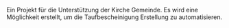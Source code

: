 Ein Projekt für die Unterstützung der Kirche Gemeinde.
Es wird eine Möglichkeit erstellt, um die Taufbescheinigung Erstellung zu automatisieren.